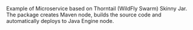Example of Microservice based on Thorntail (WildFly Swarm) Skinny Jar. The package creates Maven node, builds the source code and automatically deploys to Java Engine node.
